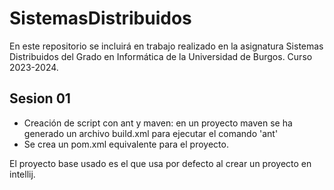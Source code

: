 # SistemasDistribuidos
En este repositorio se incluirá en trabajo realizado en la asignatura Sistemas Distribuidos 
del Grado en Informática de la Universidad de Burgos.
Curso 2023-2024.
## Sesion 01
- Creación de script con ant y maven: en un proyecto maven se ha generado un archivo build.xml para ejecutar el comando 'ant'
- Se crea un pom.xml equivalente para el proyecto.

El proyecto base usado es el que usa por defecto al crear un proyecto en intellij.
